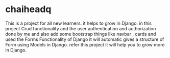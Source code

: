 # chaiheadq
This is a project for all new learners. it helps to grow in Django. in this project Crud functionality and the user authentication and authorization done by me and also add some bootstrap things like navbar , cards and used the Forms Functionality of Django it will automatic gives a structure of Form using Models in Django. refer this project it will help you to grow more in Django.
